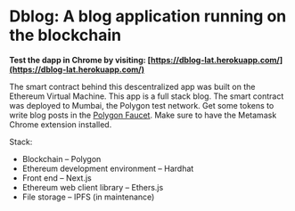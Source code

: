 # Dblog: A blog application running on the blockchain

**Test the dapp in Chrome by visiting: [https://dblog-lat.herokuapp.com/](https://dblog-lat.herokuapp.com/)**

The smart contract behind this descentralized app was built on the Ethereum Virtual Machine. This app is a full stack blog. The smart contract was deployed to Mumbai, the Polygon test network. Get some tokens to write blog posts in the [Polygon Faucet](https://faucet.polygon.technology). Make sure to have the Metamask Chrome extension installed.


Stack:
- Blockchain – Polygon
- Ethereum development environment – Hardhat
- Front end – Next.js
- Ethereum web client library – Ethers.js
- File storage – IPFS (in maintenance)

